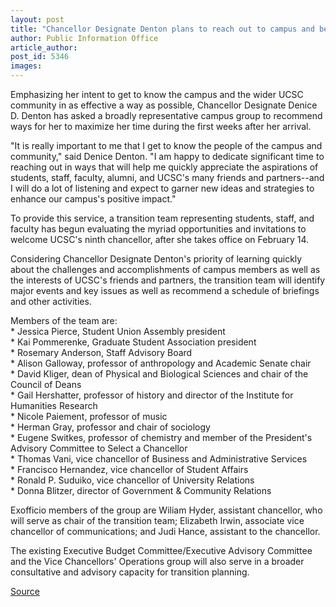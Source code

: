 ```yaml
---
layout: post
title: "Chancellor Designate Denton plans to reach out to campus and beyond upon her arrival"
author: Public Information Office
article_author: 
post_id: 5346
images:
---
```


<a name="content" id="content"></a>
<p>
  Emphasizing her intent to get to know the campus and the wider UCSC community in as effective a way as possible, Chancellor Designate Denice D. Denton has asked a broadly representative campus group to recommend ways for her to maximize her time during the first weeks after her arrival.<br>
</p>
<p>
  "It is really important to me that I get to know the people of the campus and community," said Denice Denton. "I am happy to dedicate significant time to reaching out in ways that will help me quickly appreciate the aspirations of students, staff, faculty, alumni, and UCSC's many friends and partners--and I will do a lot of listening and expect to garner new ideas and strategies to enhance our campus's positive impact."<br>
</p>
<p>
  To provide this service, a transition team representing students, staff, and faculty has begun evaluating the myriad opportunities and invitations to welcome UCSC's ninth chancellor, after she takes office on February 14.<br>
</p>
<p>
  Considering Chancellor Designate Denton's priority of learning quickly about the challenges and accomplishments of campus members as well as the interests of UCSC's friends and partners, the transition team will identify major events and key issues as well as recommend a schedule of briefings and other activities.<br>
</p>
<p>
  Members of the team are:<br>
  * Jessica Pierce, Student Union Assembly president<br>
  * Kai Pommerenke, Graduate Student Association president<br>
  * Rosemary Anderson, Staff Advisory Board<br>
  * Alison Galloway, professor of anthropology and Academic Senate chair<br>
  * David Kliger, dean of Physical and Biological Sciences and chair of the Council of Deans<br>
  * Gail Hershatter, professor of history and director of the Institute for Humanities Research<br>
  * Nicole Paiement, professor of music<br>
  * Herman Gray, professor and chair of sociology<br>
  * Eugene Switkes, professor of chemistry and member of the President's Advisory Committee to Select a Chancellor<br>
  * Thomas Vani, vice chancellor of Business and Administrative Services<br>
  * Francisco Hernandez, vice chancellor of Student Affairs<br>
  * Ronald P. Suduiko, vice chancellor of University Relations<br>
  * Donna Blitzer, director of Government &amp; Community Relations<br>
</p>
<p>
  Exofficio members of the group are Wiliam Hyder, assistant chancellor, who will serve as chair of the transition team; Elizabeth Irwin, associate vice chancellor of communications; and Judi Hance, assistant to the chancellor.<br>
</p>
<p>
  The existing Executive Budget Committee/Executive Advisory Committee and the Vice Chancellors' Operations group will also serve in a broader consultative and advisory capacity for transition planning.
</p>
<p><a href="http://www1.ucsc.edu/currents/04-05/01-17/transition.asp" title="Permalink to transition">Source</a></p>

